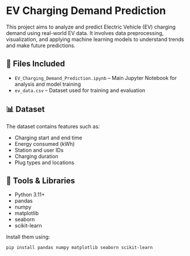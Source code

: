 # EV Charging Demand Prediction

This project aims to analyze and predict Electric Vehicle (EV) charging demand using real-world EV data. It involves data preprocessing, visualization, and applying machine learning models to understand trends and make future predictions.

## 📁 Files Included

- `EV_Charging_Demand_Prediction.ipynb` – Main Jupyter Notebook for analysis and model training
- `ev_data.csv` – Dataset used for training and evaluation

## 📊 Dataset

The dataset contains features such as:
- Charging start and end time
- Energy consumed (kWh)
- Station and user IDs
- Charging duration
- Plug types and locations

## 🔧 Tools & Libraries

- Python 3.11+
- pandas
- numpy
- matplotlib
- seaborn
- scikit-learn

Install them using:

```bash
pip install pandas numpy matplotlib seaborn scikit-learn
